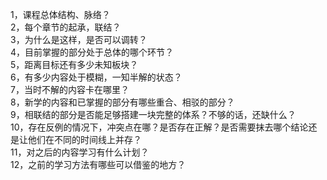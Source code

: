 
1，课程总体结构、脉络？  
2，每个章节的起承，联结？  
3，为什么是这样，是否可以调转？    
4，目前掌握的部分处于总体的哪个环节？  
5，距离目标还有多少未知板块？  
6，有多少内容处于模糊，一知半解的状态？  
7，当时不解的内容卡在哪里？  
8，新学的内容和已掌握的部分有哪些重合、相驳的部分？  
9，相联结的部分是否能足够搭建一块完整的体系？不够的话，还缺什么？  
10，存在反例的情况下，冲突点在哪？是否存在正解？是否需要抹去哪个结论还是让他们在不同的时间线上并存？    
11，对之后的内容学习有什么计划？  
12，之前的学习方法有哪些可以借鉴的地方？  

  
